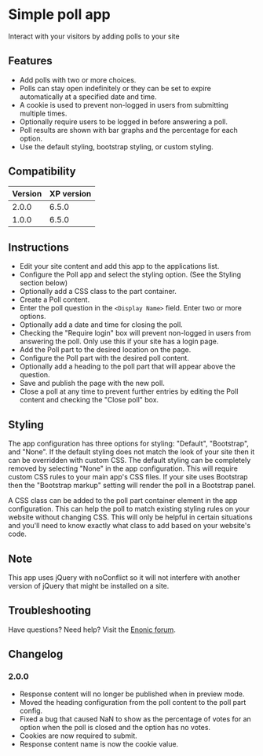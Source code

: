 # Simple poll app

Interact with your visitors by adding polls to your site

## Features

* Add polls with two or more choices.
* Polls can stay open indefinitely or they can be set to expire automatically at a specified date and time.
* A cookie is used to prevent non-logged in users from submitting multiple times.
* Optionally require users to be logged in before answering a poll. 
* Poll results are shown with bar graphs and the percentage for each option.
* Use the default styling, bootstrap styling, or custom styling.

## Compatibility

| Version       | XP version |
| ------------- | ---------- |
| 2.0.0         | 6.5.0      |
| 1.0.0         | 6.5.0      |

## Instructions

* Edit your site content and add this app to the applications list.
* Configure the Poll app and select the styling option. (See the Styling section below)
* Optionally add a CSS class to the part container. 
* Create a Poll content. 
* Enter the poll question in the `<Display Name>` field. Enter two or more options. 
* Optionally add a date and time for closing the poll.
* Checking the "Require login" box will prevent non-logged in users from answering the poll. Only use this if your site has a login page.
* Add the Poll part to the desired location on the page.
* Configure the Poll part with the desired poll content.
* Optionally add a heading to the poll part that will appear above the question.
* Save and publish the page with the new poll.
* Close a poll at any time to prevent further entries by editing the Poll content and checking the "Close poll" box. 

## Styling

The app configuration has three options for styling: "Default", "Bootstrap", and "None". If the default styling does not match the look of your site 
then it can be overridden with custom CSS. The default styling can be completely removed by selecting "None" in the app configuration. This will 
require custom CSS rules to your main app's CSS files. If your site uses Bootstrap then the "Bootstrap markup" setting will render the poll in a 
Bootstrap panel.

A CSS class can be added to the poll part container element in the app configuration. This can help the poll to match existing styling rules on your 
website without changing CSS. This will only be helpful in certain situations and you'll need to know exactly what class to add based on your website's code.

## Note

This app uses jQuery with noConflict so it will not interfere with another version of jQuery that might be installed on a site.

## Troubleshooting

Have questions? Need help? Visit the [Enonic forum](https://discuss.enonic.com/).

## Changelog

### 2.0.0

* Response content will no longer be published when in preview mode.
* Moved the heading configuration from the poll content to the poll part config.
* Fixed a bug that caused NaN to show as the percentage of votes for an option when the poll is closed and the option has no votes.
* Cookies are now required to submit.
* Response content name is now the cookie value.
